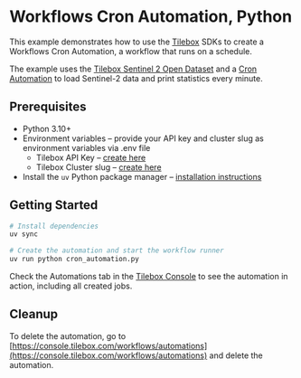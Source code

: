 # Workflows Cron Automation, Python

This example demonstrates how to use the [Tilebox](https://tilebox.com) SDKs to create a Workflows Cron Automation, a workflow that runs on a schedule.

The example uses the [Tilebox Sentinel 2 Open Dataset](https://console.tilebox.com/datasets/explorer/0190bbe6-1215-a90d-e8ce-0086add856c2) and a [Cron Automation](https://docs.tilebox.com/workflows/near-real-time/cron) to load Sentinel-2 data and print statistics every minute.

## Prerequisites

- Python 3.10+
- Environment variables – provide your API key and cluster slug as environment variables via .env file
    - Tilebox API Key – [create here](https://console.tilebox.com/account/api-keys)
    - Tilebox Cluster slug – [create here](https://console.tilebox.com/workflows/clusters)
- Install the `uv` Python package manager – [installation instructions](https://docs.astral.sh/uv/)

## Getting Started

```bash
# Install dependencies
uv sync

# Create the automation and start the workflow runner
uv run python cron_automation.py
```

Check the Automations tab in the [Tilebox Console](https://console.tilebox.com/workflows/automations) to see the automation in action, including all created jobs.

## Cleanup

To delete the automation, go to [https://console.tilebox.com/workflows/automations](https://console.tilebox.com/workflows/automations) and delete the automation.
